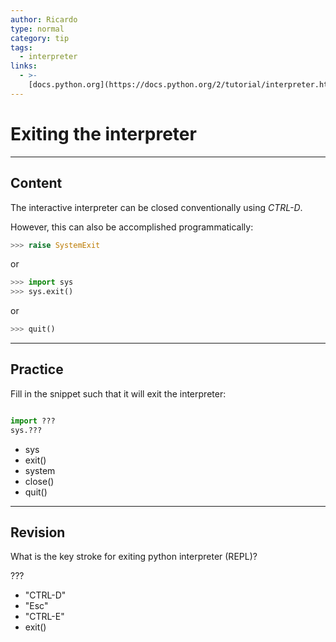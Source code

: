 ```yaml
---
author: Ricardo
type: normal
category: tip
tags:
  - interpreter
links:
  - >-
    [docs.python.org](https://docs.python.org/2/tutorial/interpreter.html){website}
---
```


# Exiting the interpreter


---

## Content

The interactive interpreter can be closed conventionally using *CTRL-D*.

However, this can also be accomplished programmatically:

```python
>>> raise SystemExit
```

or

```python
>>> import sys
>>> sys.exit()
```

or

```python
>>> quit()
```


---

## Practice

Fill in the snippet such that it will exit the interpreter:

```python

import ???
sys.???
```

- sys
- exit()
- system
- close()
- quit()


---

## Revision

What is the key stroke for exiting python interpreter (REPL)?

???

- "CTRL-D"
- "Esc"
- "CTRL-E"
- exit()
